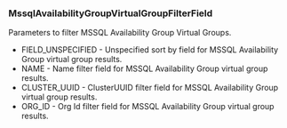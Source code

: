 ### MssqlAvailabilityGroupVirtualGroupFilterField
Parameters to filter MSSQL Availability Group Virtual Groups.

- FIELD_UNSPECIFIED - Unspecified sort by field for MSSQL Availability Group virtual group results.
- NAME - Name filter field for MSSQL Availability Group virtual group results.
- CLUSTER_UUID - ClusterUUID filter field for MSSQL Availability Group virtual group results.
- ORG_ID - Org Id filter field for MSSQL Availability Group virtual group results.
